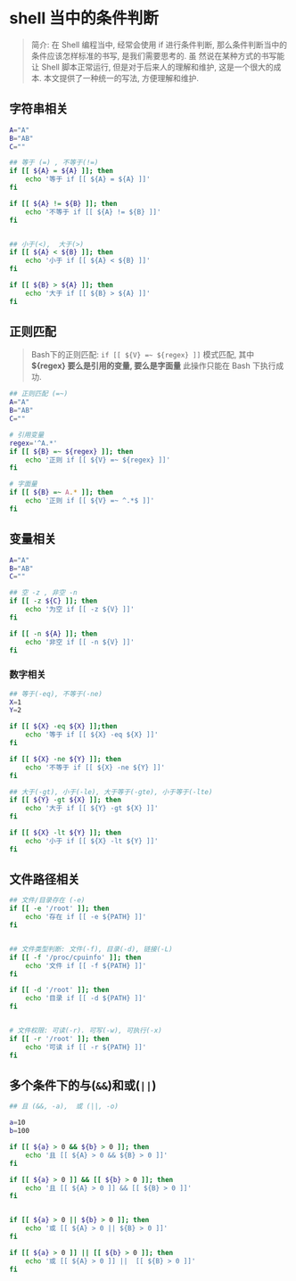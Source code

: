 # shell 当中的条件判断

> 简介: 在 Shell 编程当中, 经常会使用 if 进行条件判断, 那么条件判断当中的条件应该怎样标准的书写, 是我们需要思考的. 虽
然说在某种方式的书写能让 Shell 脚本正常运行, 但是对于后来人的理解和维护, 这是一个很大的成本. 本文提供了一种统一的写法, 
方便理解和维护.

## 字符串相关

```bash
A="A"
B="AB"
C=""

## 等于 (=) , 不等于(!=)
if [[ ${A} = ${A} ]]; then
    echo '等于 if [[ ${A} = ${A} ]]'
fi

if [[ ${A} != ${B} ]]; then
    echo '不等于 if [[ ${A} != ${B} ]]'
fi


## 小于(<),  大于(>)
if [[ ${A} < ${B} ]]; then
    echo '小于 if [[ ${A} < ${B} ]]'
fi

if [[ ${B} > ${A} ]]; then
    echo '大于 if [[ ${B} > ${A} ]]'
fi
```

## 正则匹配

> Bash下的正则匹配: `if [[ ${V} =~ ${regex} ]]` 模式匹配, 其中 **${regex} 要么是引用的变量, 要么是字面量**
> 此操作只能在 Bash 下执行成功.

```bash
## 正则匹配 (=~)
A="A"
B="AB"
C=""

# 引用变量
regex='^A.*'
if [[ ${B} =~ ${regex} ]]; then
    echo '正则 if [[ ${V} =~ ${regex} ]]'
fi

# 字面量
if [[ ${B} =~ A.* ]]; then
    echo '正则 if [[ ${V} =~ ^.*$ ]]'
fi
```

## 变量相关

```bash
A="A"
B="AB"
C=""

## 空 -z , 非空 -n
if [[ -z ${C} ]]; then
    echo '为空 if [[ -z ${V} ]]'
fi

if [[ -n ${A} ]]; then
    echo '非空 if [[ -n ${V} ]]'
fi
```

### 数字相关

```bash
## 等于(-eq), 不等于(-ne)
X=1
Y=2

if [[ ${X} -eq ${X} ]];then
    echo '等于 if [[ ${X} -eq ${X} ]]'
fi

if [[ ${X} -ne ${Y} ]]; then
    echo '不等于 if [[ ${X} -ne ${Y} ]]'
fi

## 大于(-gt), 小于(-le), 大于等于(-gte), 小于等于(-lte)
if [[ ${Y} -gt ${X} ]]; then
    echo '大于 if [[ ${Y} -gt ${X} ]]'
fi

if [[ ${X} -lt ${Y} ]]; then
    echo '小于 if [[ ${X} -lt ${Y} ]]'
fi
```


## 文件路径相关

```bash
## 文件/目录存在 (-e)
if [[ -e '/root' ]]; then
    echo '存在 if [[ -e ${PATH} ]]'
fi


## 文件类型判断: 文件(-f), 目录(-d), 链接(-L)
if [[ -f '/proc/cpuinfo' ]]; then
    echo '文件 if [[ -f ${PATH} ]]'
fi

if [[ -d '/root' ]]; then
    echo '目录 if [[ -d ${PATH} ]]'
fi


# 文件权限: 可读(-r). 可写(-w), 可执行(-x)
if [[ -r '/root' ]]; then
    echo '可读 if [[ -r ${PATH} ]]'
fi
```

## 多个条件下的与(`&&`)和或(`||`)

```bash
## 且 (&&, -a),  或 (||, -o)

a=10
b=100

if [[ ${a} > 0 && ${b} > 0 ]]; then
    echo '且 [[ ${A} > 0 && ${B} > 0 ]]'
fi

if [[ ${a} > 0 ]] && [[ ${b} > 0 ]]; then
    echo '且 [[ ${A} > 0 ]] && [[ ${B} > 0 ]]'
fi


if [[ ${a} > 0 || ${b} > 0 ]]; then
    echo '或 [[ ${A} > 0 || ${B} > 0 ]]'
fi

if [[ ${a} > 0 ]] || [[ ${b} > 0 ]]; then
    echo '或 [[ ${A} > 0 ]] ||  [[ ${B} > 0 ]]'
fi
```